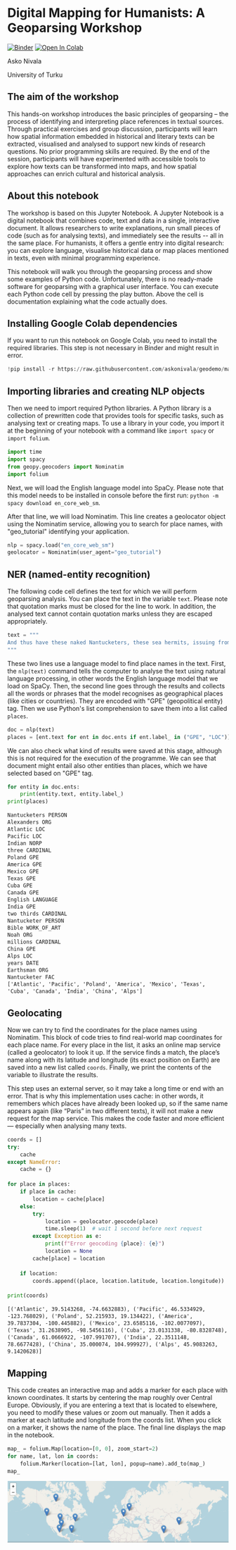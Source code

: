 # Digital Mapping for Humanists: A Geoparsing Workshop
[![Binder](https://mybinder.org/badge_logo.svg)](https://mybinder.org/v2/gh/askonivala/geodemo/HEAD?urlpath=%2Fdoc%2Ftree%2Fgeoparsing_demo.ipynb)
[![Open In Colab](https://colab.research.google.com/assets/colab-badge.svg)](https://colab.research.google.com/github/askonivala/geodemo/blob/main/geoparsing_demo.ipynb)

Asko Nivala

University of Turku

## The aim of the workshop
This hands-on workshop introduces the basic principles of geoparsing – the process of identifying and interpreting place references in textual sources. Through practical exercises and group discussion, participants will learn how spatial information embedded in historical and literary texts can be extracted, visualised and analysed to support new kinds of research questions. No prior programming skills are required. By the end of the session, participants will have experimented with accessible tools to explore how texts can be transformed into maps, and how spatial approaches can enrich cultural and historical analysis.

## About this notebook
The workshop is based on this Jupyter Notebook. A Jupyter Notebook is a digital notebook that combines code, text and data in a single, interactive document. It allows researchers to write explanations, run small pieces of code (such as for analysing texts), and immediately see the results -- all in the same place. For humanists, it offers a gentle entry into digital research: you can explore language, visualise historical data or map places mentioned in texts, even with minimal programming experience.

This notebook will walk you through the geoparsing process and show some examples of Python code. Unfortunately, there is no ready-made software for geoparsing with a graphical user interface. You can execute each Python code cell by pressing the play button. Above the cell is documentation explaining what the code actually does.

## Installing Google Colab dependencies
If you want to run this notebook on Google Colab, you need to install the required libraries. This step is not necessary in Binder and might result in error.


```python
!pip install -r https://raw.githubusercontent.com/askonivala/geodemo/main/requirements.txt
```

## Importing libraries and creating NLP objects
Then we need to import required Python libraries. A Python library is a collection of prewritten code that provides tools for specific tasks, such as analysing text or creating maps. To use a library in your code, you import it at the beginning of your notebook with a command like `import spacy` or `import folium`.


```python
import time
import spacy
from geopy.geocoders import Nominatim
import folium
```

Next, we will load the English language model into SpaCy. Please note that this model needs to be installed in console before the first run: `python -m spacy download en_core_web_sm`.

After that line, we will load Nominatim. This line creates a geolocator object using the Nominatim service, allowing you to search for place names, with "geo_tutorial" identifying your application.


```python
nlp = spacy.load("en_core_web_sm")
geolocator = Nominatim(user_agent="geo_tutorial")
```

## NER (named-entity recognition)
The following code cell defines the text for which we will perform geoparsing analysis. You can place the text in the variable `text`. Please note that quotation marks must be closed for the line to work. In addition, the analysed text cannot contain quotation marks unless they are escaped appropriately.


```python
text = """
And thus have these naked Nantucketers, these sea hermits, issuing from their ant-hill in the sea, overrun and conquered the watery world like so many Alexanders; parcelling out among them the Atlantic, Pacific, and Indian oceans, as the three pirate powers did Poland. Let America add Mexico to Texas, and pile Cuba upon Canada; let the English overswarm all India, and hang out their blazing banner from the sun; two thirds of this terraqueous globe are the Nantucketer’s. For the sea is his; he owns it, as Emperors own empires; other seamen having but a right of way through it. Merchant ships are but extension bridges; armed ones but floating forts; even pirates and privateers, though following the sea as highwaymen the road, they but plunder other ships, other fragments of the land like themselves, without seeking to draw their living from the bottomless deep itself. The Nantucketer, he alone resides and riots on the sea; he alone, in Bible language, goes down to it in ships; to and fro ploughing it as his own special plantation. There is his home; there lies his business, which a Noah’s flood would not interrupt, though it overwhelmed all the millions in China. He lives on the sea, as prairie cocks in the prairie; he hides among the waves, he climbs them as chamois hunters climb the Alps. For years he knows not the land; so that when he comes to it at last, it smells like another world, more strangely than the moon would to an Earthsman. With the landless gull, that at sunset folds her wings and is rocked to sleep between billows; so at nightfall, the Nantucketer, out of sight of land, furls his sails, and lays him to his rest, while under his very pillow rush herds of walruses and whales.
"""
```

These two lines use a language model to find place names in the text. First, the `nlp(text)` command tells the computer to analyse the text using natural language processing, in other words the English language model that we load on SpaCy. Then, the second line goes through the results and collects all the words or phrases that the model recognises as geographical places (like cities or countries). They are encoded with "GPE" (geopolitical entity) tag. Then we use Python's list comprehension to save them into a list called `places`.


```python
doc = nlp(text)
places = [ent.text for ent in doc.ents if ent.label_ in ("GPE", "LOC")]
```

We can also check what kind of results were saved at this stage, although this is not required for the execution of the programme. We can see that document might entail also other entities than places, which we have selected based on "GPE" tag.


```python
for entity in doc.ents:
    print(entity.text, entity.label_)
print(places)
```

    Nantucketers PERSON
    Alexanders ORG
    Atlantic LOC
    Pacific LOC
    Indian NORP
    three CARDINAL
    Poland GPE
    America GPE
    Mexico GPE
    Texas GPE
    Cuba GPE
    Canada GPE
    English LANGUAGE
    India GPE
    two thirds CARDINAL
    Nantucketer PERSON
    Bible WORK_OF_ART
    Noah ORG
    millions CARDINAL
    China GPE
    Alps LOC
    years DATE
    Earthsman ORG
    Nantucketer FAC
    ['Atlantic', 'Pacific', 'Poland', 'America', 'Mexico', 'Texas', 'Cuba', 'Canada', 'India', 'China', 'Alps']


## Geolocating
Now we can try to find the coordinates for the place names using Nominatim. This block of code tries to find real-world map coordinates for each place name. For every place in the list, it asks an online map service (called a geolocator) to look it up. If the service finds a match, the place’s name along with its latitude and longitude (its exact position on Earth) are saved into a new list called `coords`. Finally, we print the contents of the variable to illustrate the results.

This step uses an external server, so it may take a long time or end with an error. That is why this implementation uses cache: in other words, it remembers which places have already been looked up, so if the same name appears again (like “Paris” in two different texts), it will not make a new request for the map service. This makes the code faster and more efficient — especially when analysing many texts.


```python
coords = []
try:
    cache
except NameError:
    cache = {}
    
for place in places:
    if place in cache:
        location = cache[place]
    else:
        try:
            location = geolocator.geocode(place)
            time.sleep(1)  # wait 1 second before next request
        except Exception as e:
            print(f"Error geocoding {place}: {e}")
            location = None
        cache[place] = location

    if location:
        coords.append((place, location.latitude, location.longitude))

print(coords)
```

    [('Atlantic', 39.5143268, -74.6632883), ('Pacific', 46.5334929, -123.768029), ('Poland', 52.215933, 19.134422), ('America', 39.7837304, -100.445882), ('Mexico', 23.6585116, -102.0077097), ('Texas', 31.2638905, -98.5456116), ('Cuba', 23.0131338, -80.8328748), ('Canada', 61.0666922, -107.991707), ('India', 22.3511148, 78.6677428), ('China', 35.000074, 104.999927), ('Alps', 45.9083263, 9.1420628)]


## Mapping
This code creates an interactive map and adds a marker for each place with known coordinates. It starts by centering the map roughly over Central Europe. Obviously, if you are entering a text that is located to elsewhere, you need to modify these values or zoom out manually. Then it adds a marker at each latitude and longitude from the coords list. When you click on a marker, it shows the name of the place. The final line displays the map in the notebook.


```python
map_ = folium.Map(location=[0, 0], zoom_start=2)
for name, lat, lon in coords:
    folium.Marker(location=[lat, lon], popup=name).add_to(map_)
map_
```

![Example map](example_map.png)
